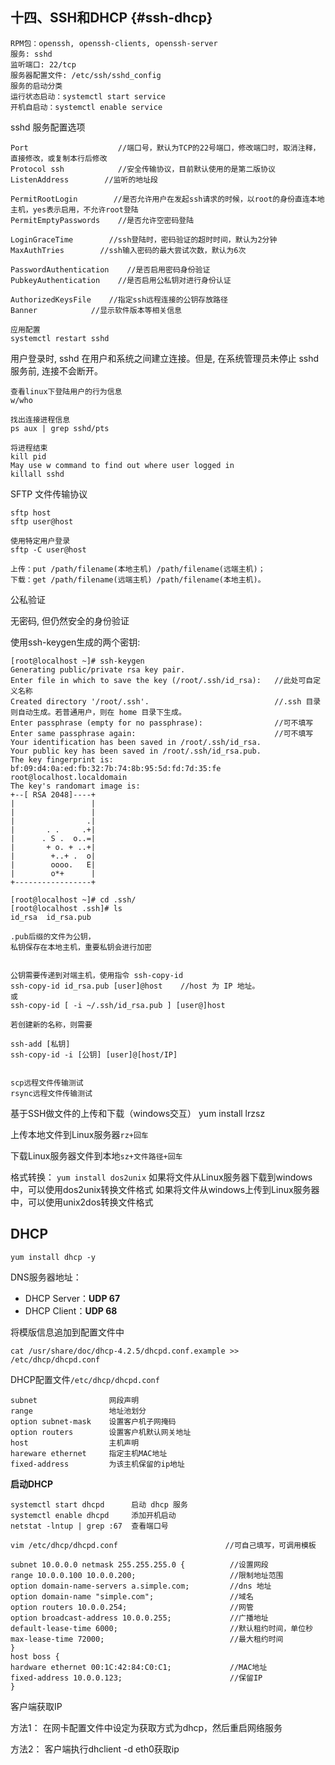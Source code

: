 ## 十四、SSH和DHCP {#ssh-dhcp}

```
RPM包：openssh, openssh-clients, openssh-server
服务: sshd
监听端口: 22/tcp
服务器配置文件: /etc/ssh/sshd_config
服务的启动分类
运行状态启动：systemctl start service
开机自启动：systemctl enable service
```

sshd 服务配置选项

```
Port                    //端口号，默认为TCP的22号端口，修改端口时，取消注释，直接修改，或复制本行后修改
Protocol ssh            //安全传输协议，目前默认使用的是第二版协议
ListenAddress        //监听的地址段

PermitRootLogin        //是否允许用户在发起ssh请求的时候，以root的身份直连本地主机，yes表示启用，不允许root登陆
PermitEmptyPasswords    //是否允许空密码登陆

LoginGraceTime        //ssh登陆时，密码验证的超时时间，默认为2分钟
MaxAuthTries        //ssh输入密码的最大尝试次数，默认为6次

PasswordAuthentication    //是否启用密码身份验证
PubkeyAuthentication    //是否启用公私钥对进行身份认证

AuthorizedKeysFile    //指定ssh远程连接的公钥存放路径
Banner            //显示软件版本等相关信息

应用配置
systemctl restart sshd
```

用户登录时, sshd 在用户和系统之间建立连接。但是, 在系统管理员未停止 sshd 服务前, 连接不会断开。

```
查看linux下登陆用户的行为信息
w/who

找出连接进程信息
ps aux | grep sshd/pts

将进程结束
kill pid
May use w command to find out where user logged in
killall sshd
```

SFTP 文件传输协议

```
sftp host
sftp user@host

使用特定用户登录
sftp -C user@host

上传：put /path/filename(本地主机) /path/filename(远端主机)；
下载：get /path/filename(远端主机) /path/filename(本地主机)。
```

公私验证

无密码, 但仍然安全的身份验证

使用ssh-keygen生成的两个密钥:

```
[root@localhost ~]# ssh-keygen
Generating public/private rsa key pair.
Enter file in which to save the key (/root/.ssh/id_rsa):   //此处可自定义名称
Created directory '/root/.ssh'.                            //.ssh 目录则自动生成。若普通用户，则在 home 目录下生成。
Enter passphrase (empty for no passphrase):                //可不填写
Enter same passphrase again:                               //可不填写
Your identification has been saved in /root/.ssh/id_rsa.
Your public key has been saved in /root/.ssh/id_rsa.pub.
The key fingerprint is:
bf:09:d4:0a:ed:fb:32:7b:74:8b:95:5d:fd:7d:35:fe root@localhost.localdomain
The key's randomart image is:
+--[ RSA 2048]----+
|                 |
|                 |
|                .|
|       . .     .+|
|      . S .  o..=|
|       + o. + ..+|
|        +..+ .  o|
|        oooo.   E|
|        o*+      |
+-----------------+

[root@localhost ~]# cd .ssh/
[root@localhost .ssh]# ls
id_rsa  id_rsa.pub

.pub后缀的文件为公钥，
私钥保存在本地主机，重要私钥会进行加密


公钥需要传递到对端主机，使用指令 ssh-copy-id
ssh-copy-id id_rsa.pub [user]@host    //host 为 IP 地址。
或
ssh-copy-id [ -i ~/.ssh/id_rsa.pub ] [user@]host

若创建新的名称，则需要

ssh-add [私钥]
ssh-copy-id -i [公钥] [user]@[host/IP]


scp远程文件传输测试
rsync远程文件传输测试
```

基于SSH做文件的上传和下载（windows交互） yum install lrzsz

上传本地文件到Linux服务器`rz+回车`

下载Linux服务器文件到本地`sz+文件路径+回车`

格式转换： `yum install dos2unix` 如果将文件从Linux服务器下载到windows中，可以使用dos2unix转换文件格式 如果将文件从windows上传到Linux服务器中，可以使用unix2dos转换文件格式

## DHCP

```
yum install dhcp -y
```

DNS服务器地址：

* DHCP Server：**UDP 67**
* DHCP Client：**UDP 68**

将模版信息追加到配置文件中

`cat /usr/share/doc/dhcp-4.2.5/dhcpd.conf.example >> /etc/dhcp/dhcpd.conf`

DHCP配置文件`/etc/dhcp/dhcpd.conf`

```
subnet                网段声明
range                 地址池划分
option subnet-mask    设置客户机子网掩码
option routers        设置客户机默认网关地址
host                  主机声明
hareware ethernet     指定主机MAC地址
fixed-address         为该主机保留的ip地址
```

**启动DHCP**

```
systemctl start dhcpd      启动 dhcp 服务
systemctl enable dhcpd     添加开机启动
netstat -lntup | grep :67  查看端口号
```

```
vim /etc/dhcp/dhcpd.conf                        //可自己填写，可调用模板

subnet 10.0.0.0 netmask 255.255.255.0 {          //设置网段
range 10.0.0.100 10.0.0.200;                     //限制地址范围
option domain-name-servers a.simple.com;         //dns 地址
option domain-name "simple.com";                 //域名
option routers 10.0.0.254;                       //网管
option broadcast-address 10.0.0.255;             //广播地址
default-lease-time 6000;                         //默认租约时间，单位秒
max-lease-time 72000;                            //最大租约时间
} 
host boss { 
hardware ethernet 00:1C:42:84:C0:C1;             //MAC地址
fixed-address 10.0.0.123;                        //保留IP
}
```

客户端获取IP

方法1： 在网卡配置文件中设定为获取方式为dhcp，然后重启网络服务

方法2： 客户端执行dhclient -d eth0获取ip

